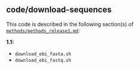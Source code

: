 ## code/download-sequences

This code is described in the following section(s) of [`methods/methods_release1.md`](https://github.com/biocore/emp/blob/master/methods/methods_release1.md):

**1.1:**

* `download_ebi_fasta.sh`
* `download_ebi_fastq.sh`
